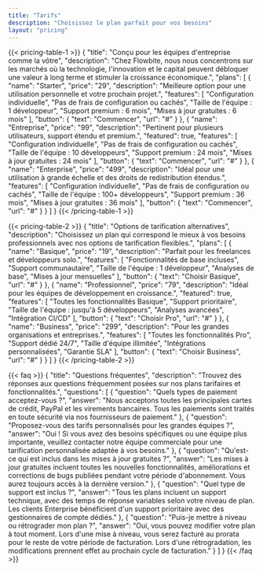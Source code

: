```yaml
---
title: "Tarifs"
description: "Choisissez le plan parfait pour vos besoins"
layout: "pricing"
---
```


{{< pricing-table-1 >}}
{
    "title": "Conçu pour les équipes d'entreprise comme la vôtre",
    "description": "Chez Flowbite, nous nous concentrons sur les marchés où la technologie, l'innovation et le capital peuvent débloquer une valeur à long terme et stimuler la croissance économique.",
    "plans": [
        {
            "name": "Starter",
            "price": "29",
            "description": "Meilleure option pour une utilisation personnelle et votre prochain projet.",
            "features": [
                "Configuration individuelle",
                "Pas de frais de configuration ou cachés",
                "Taille de l'équipe : 1 développeur",
                "Support premium : 6 mois",
                "Mises à jour gratuites : 6 mois"
            ],
            "button": {
                "text": "Commencer",
                "url": "#"
            }
        },
        {
            "name": "Entreprise",
            "price": "99",
            "description": "Pertinent pour plusieurs utilisateurs, support étendu et premium.",
            "featured": true,
            "features": [
                "Configuration individuelle",
                "Pas de frais de configuration ou cachés",
                "Taille de l'équipe : 10 développeurs",
                "Support premium : 24 mois",
                "Mises à jour gratuites : 24 mois"
            ],
            "button": {
                "text": "Commencer",
                "url": "#"
            }
        },
        {
            "name": "Enterprise",
            "price": "499",
            "description": "Idéal pour une utilisation à grande échelle et des droits de redistribution étendus.",
            "features": [
                "Configuration individuelle",
                "Pas de frais de configuration ou cachés",
                "Taille de l'équipe : 100+ développeurs",
                "Support premium : 36 mois",
                "Mises à jour gratuites : 36 mois"
            ],
            "button": {
                "text": "Commencer",
                "url": "#"
            }
        }
    ]
}
{{< /pricing-table-1 >}}

<div class="mt-16"></div>

{{< pricing-table-2 >}}
{
    "title": "Options de tarification alternatives",
    "description": "Choisissez un plan qui correspond le mieux à vos besoins professionnels avec nos options de tarification flexibles.",
    "plans": [
        {
            "name": "Basique",
            "price": "19",
            "description": "Parfait pour les freelances et développeurs solo.",
            "features": [
                "Fonctionnalités de base incluses",
                "Support communautaire",
                "Taille de l'équipe : 1 développeur",
                "Analyses de base",
                "Mises à jour mensuelles"
            ],
            "button": {
                "text": "Choisir Basique",
                "url": "#"
            }
        },
        {
            "name": "Professionnel",
            "price": "79",
            "description": "Idéal pour les équipes de développement en croissance.",
            "featured": true,
            "features": [
                "Toutes les fonctionnalités Basique",
                "Support prioritaire",
                "Taille de l'équipe : jusqu'à 5 développeurs",
                "Analyses avancées",
                "Intégration CI/CD"
            ],
            "button": {
                "text": "Choisir Pro",
                "url": "#"
            }
        },
        {
            "name": "Business",
            "price": "299",
            "description": "Pour les grandes organisations et entreprises.",
            "features": [
                "Toutes les fonctionnalités Pro",
                "Support dédié 24/7",
                "Taille d'équipe illimitée",
                "Intégrations personnalisées",
                "Garantie SLA"
            ],
            "button": {
                "text": "Choisir Business",
                "url": "#"
            }
        }
    ]
}
{{< /pricing-table-2 >}}

{{< faq >}}
{
    "title": "Questions fréquentes",
    "description": "Trouvez des réponses aux questions fréquemment posées sur nos plans tarifaires et fonctionnalités.",
    "questions": [
        {
            "question": "Quels types de paiement acceptez-vous ?",
            "answer": "Nous acceptons toutes les principales cartes de crédit, PayPal et les virements bancaires. Tous les paiements sont traités en toute sécurité via nos fournisseurs de paiement."
        },
        {
            "question": "Proposez-vous des tarifs personnalisés pour les grandes équipes ?",
            "answer": "Oui ! Si vous avez des besoins spécifiques ou une équipe plus importante, veuillez contacter notre équipe commerciale pour une tarification personnalisée adaptée à vos besoins."
        },
        {
            "question": "Qu'est-ce qui est inclus dans les mises à jour gratuites ?",
            "answer": "Les mises à jour gratuites incluent toutes les nouvelles fonctionnalités, améliorations et corrections de bugs publiées pendant votre période d'abonnement. Vous aurez toujours accès à la dernière version."
        },
        {
            "question": "Quel type de support est inclus ?",
            "answer": "Tous les plans incluent un support technique, avec des temps de réponse variables selon votre niveau de plan. Les clients Enterprise bénéficient d'un support prioritaire avec des gestionnaires de compte dédiés."
        },
        {
            "question": "Puis-je mettre à niveau ou rétrograder mon plan ?",
            "answer": "Oui, vous pouvez modifier votre plan à tout moment. Lors d'une mise à niveau, vous serez facturé au prorata pour le reste de votre période de facturation. Lors d'une rétrogradation, les modifications prennent effet au prochain cycle de facturation."
        }
    ]
}
{{< /faq >}}
